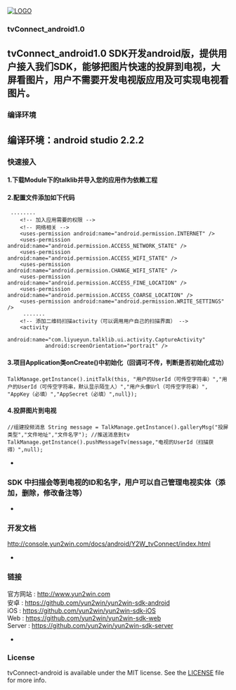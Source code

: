 [![LOGO](http://8225117.s21i-8.faiusr.com/4/ABUIABAEGAAg5o3ztwUoivKDrgQwuAE4Mg.png)](http://www.yun2win.com)
### tvConnect_android1.0

tvConnect_android1.0 SDK开发android版，提供用户接入我们SDK，能够把图片快速的投屏到电视，大屏看图片，用户不需要开发电视版应用及可实现电视看图片。
-
### 编译环境
编译环境：android studio 2.2.2
-
### 快速接入
#### 1.下载Module下的talklib并导入您的应用作为依赖工程
#### 2.配置文件添加如下代码
     ........
        <!-- 加入应用需要的权限 -->
        <!-- 网络相关 -->
        <uses-permission android:name="android.permission.INTERNET" />
        <uses-permission android:name="android.permission.ACCESS_NETWORK_STATE" />
        <uses-permission android:name="android.permission.ACCESS_WIFI_STATE" />
        <uses-permission android:name="android.permission.CHANGE_WIFI_STATE" />
        <uses-permission android:name="android.permission.ACCESS_FINE_LOCATION" />
        <uses-permission android:name="android.permission.ACCESS_COARSE_LOCATION" />
        <uses-permission android:name="android.permission.WRITE_SETTINGS" />
         .......
        <!-- 添加二维码扫描activity（可以调用用户自己的扫描界面） -->
        <activity
                android:name="com.liyueyun.talklib.ui.activity.CaptureActivity"
                android:screenOrientation="portrait" />        
#### 3.项目Application类onCreate()中初始化（回调可不传，判断是否初始化成功）

`TalkManage.getInstance().initTalk(this, "用户的UserId（可传空字符串）","用户的UserId（可传空字符串，默认显示陌生人）","用户头像Url（可传空字符串）", "AppKey（必填）","AppSecret（必填）",null});                                                                         `

#### 4.投屏图片到电视
`//组建投频消息
String message = TalkManage.getInstance().galleryMsg("投屏类型","文件地址","文件名字");
//推送消息到tv
TalkManage.getInstance().pushMessageTv(message,"电视的UserId（扫描获得）",null);                                                   `
    
-
### SDK 中扫描会等到电视的ID和名字，用户可以自己管理电视实体（添加，删除，修改备注等）
-
### 开发文档
http://console.yun2win.com/docs/android/Y2W_tvConnect/index.html<br>



-
### 链接
官方网站 : http://www.yun2win.com<br>
安卓 : https://github.com/yun2win/yun2win-sdk-android<br>
iOS : https://github.com/yun2win/yun2win-sdk-iOS<br>
Web : https://github.com/yun2win/yun2win-sdk-web<br>
Server : https://github.com/yun2win/yun2win-sdk-server<br>

-
### License
tvConnect-android is available under the MIT license. See the [LICENSE](https://github.com/yun2win/tvConnect_android/blob/master/LICENSE) file for more info.
















